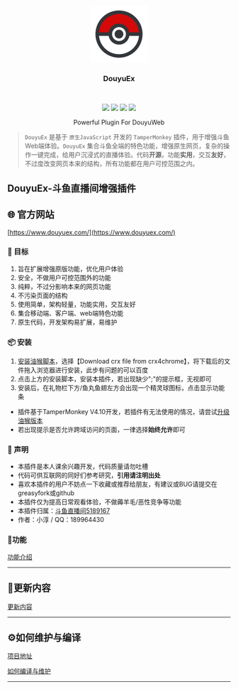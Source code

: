 <p align="center">
    <img src="./icon.svg" width="128">
    <h3 align="center">DouyuEx</h3>
    <br>
    <p align="center">
        <a href="https://github.com/qianjiachun/douyuEx"><img src="https://img.shields.io/github/languages/code-size/qianjiachun/douyuEx?color=blueviolet"></a>
        <a href="https://github.com/qianjiachun/douyuEx"><img src="https://img.shields.io/github/stars/qianjiachun/douyuEx?color=green"></a>
        <a href="https://github.com/qianjiachun/douyuEx"><img src="https://img.shields.io/github/commit-activity/m/qianjiachun/douyuEx?color=9cf"></a>
        <a href="https://github.com/qianjiachun/douyuEx"><img src="https://img.shields.io/badge/license-MIT-blue.svg"></a>
    </p>
    <p align="center">
       Powerful Plugin For DouyuWeb<br>
    </p>
</p>

> `DouyuEx` 是基于 `原生JavaScript` 开发的 `TamperMonkey` 插件，用于增强斗鱼Web端体验。`DouyuEx` 集合斗鱼全端的特色功能，增强原生网页，复杂的操作一键完成，给用户沉浸式的直播体验。代码**开源**，功能**实用**，交互**友好**，不过度改变网页本来的结构，所有功能都在用户可控范围之内。

## DouyuEx-斗鱼直播间增强插件

## 🌐 官方网站

[https://www.douyuex.com/](https://www.douyuex.com/)


### 🎯 目标
1. 旨在扩展增强原版功能，优化用户体验
2. 安全，不做用户可控范围外的功能
3. 纯粹，不过分影响本来的网页功能
4. 不污染页面的结构
5. 使用简单，架构轻量，功能实用，交互友好
6. 集合移动端、客户端、web端特色功能
7. 原生代码，开发架构易扩展，易维护

### 📦 安装
1. [安装油猴脚本](https://www.crx4chrome.com/crx/1429/)，选择【Download crx file from crx4chrome】，将下载后的文件拖入浏览器进行安装，此步有问题的可以百度
2. 点击上方的安装脚本，安装本插件，若出现缺少";"的提示框，无视即可
3. 安装后，在礼物栏下方/鱼丸鱼翅左方会出现一个精灵球图标，点击显示功能条
- 插件基于TamperMonkey V4.10开发，若插件有无法使用的情况，请尝试[升级油猴版本](https://www.crx4chrome.com/crx/1429/)
- 若出现提示是否允许跨域访问的页面，一律选择**始终允许**即可

### 🚀 声明
- 本插件是本人课余兴趣开发，代码质量请勿吐槽
- 代码可供互联网的同好们参考研究，**引用请注明出处**
- 喜欢本插件的用户不妨点一下收藏或推荐给朋友，有建议或BUG请提交在greasyfork或github
- 本插件仅为提高日常观看体验，不做薅羊毛/恶性竞争等功能
- 本插件归属：[斗鱼直播间5189167](https://www.douyu.com/5189167)
- 作者：小淳 / QQ：189964430

### 💎功能
[功能介绍](https://xiaochunchun.gitee.io/douyuex/introduction/)

--------------------------------------------------

## 📕更新内容
[更新内容](https://xiaochunchun.gitee.io/douyuex/update/)

--------------------------------------------------

## ⚙如何维护与编译
[项目地址](https://github.com/qianjiachun/douyuEx)

[如何编译与维护](https://qianjiachun.github.io/DouyuEx/compile)

--------------------------------------------------